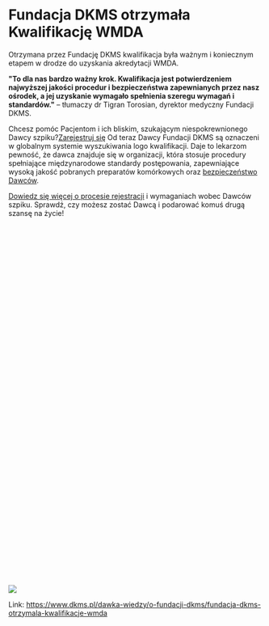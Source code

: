 # Fundacja DKMS otrzymała Kwalifikację WMDA

Otrzymana przez Fundację DKMS kwalifikacja była ważnym i koniecznym etapem w drodze do uzyskania akredytacji WMDA.


**"To dla nas bardzo ważny krok. Kwalifikacja jest potwierdzeniem najwyższej jakości procedur i bezpieczeństwa zapewnianych przez nasz ośrodek, a jej uzyskanie wymagało spełnienia szeregu wymagań i standardów."** – tłumaczy dr Tigran Torosian, dyrektor medyczny Fundacji DKMS.


Chcesz pomóc Pacjentom i ich bliskim, szukającym niespokrewnionego Dawcy szpiku?[Zarejestruj się](/zarejestruj-sie-teraz "Zarejestruj sie teraz")
Od teraz Dawcy Fundacji DKMS są oznaczeni w globalnym systemie wyszukiwania logo kwalifikacji. Daje to lekarzom pewność, że dawca znajduje się w organizacji, która stosuje procedury spełniające międzynarodowe standardy postępowania, zapewniające wysoką jakość pobranych preparatów komórkowych oraz [bezpieczeństwo Dawców](/o-pobraniu/przed-pobraniem/czy-oddawanie-szpiku-jest-bezpieczne-dla-dawcy "Czy oddawanie szpiku jest bezpieczne dla Dawcy? ").


[Dowiedz się więcej o procesie rejestracji](https://www.dkms.pl/dawka-wiedzy/o-rejestracji) i wymaganiach wobec Dawców szpiku. Sprawdź, czy możesz zostać Dawcą i podarować komuś drugą szansę na życie!


![](data:image/svg+xml;charset=utf-8,%3Csvg%20height='2715'%20width='1920'%20xmlns='http://www.w3.org/2000/svg'%20version='1.1'%3E%3C/svg%3E)![]()![](https://assets-eu-01.kc-usercontent.com:443/bed48093-082e-0109-4b5f-7bdadab5eedd/905a7987-8701-43cb-bcb9-fc545a3954c3/WMDA-kwalifikacja.png?w=1920&h=2715&auto=format&lossless=true&fit=crop)

Link: https://www.dkms.pl/dawka-wiedzy/o-fundacji-dkms/fundacja-dkms-otrzymala-kwalifikacje-wmda
